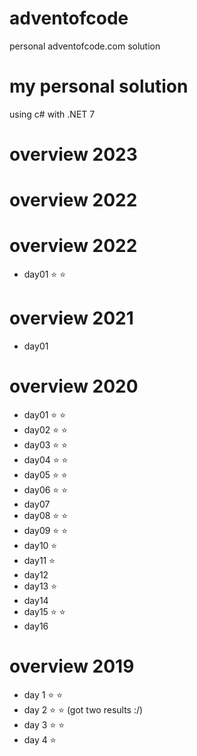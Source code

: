 # adventofcode
personal adventofcode.com solution

# my personal solution 
using c# with .NET 7

# overview 2023

# overview 2022

# overview 2022
- day01 :star: :star:

# overview 2021
- day01

# overview 2020
- day01 :star: :star:
- day02 :star: :star:
- day03 :star: :star:
- day04 :star: :star:
- day05 :star: :star:
- day06 :star: :star:
- day07 
- day08 :star: :star:
- day09 :star: :star:
- day10 :star:
- day11 :star:
- day12
- day13 :star:
- day14
- day15 :star: :star:
- day16

# overview 2019
- day 1 :star: :star:
- day 2 :star: :star: (got two results :/)
- day 3 :star: :star: 
- day 4 :star: